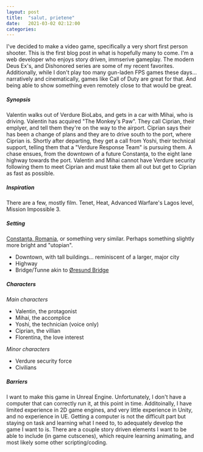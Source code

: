 ```yaml
---
layout: post
title:  "salut, prietene"
date:   2021-03-02 02:12:00
categories:
---
```


I've decided to make a video game, specifically a very short first person
shooter. This is the first blog post in what is hopefully many to come. I'm a
web developer who enjoys story driven, immserive gameplay. The modern Deus Ex's,
and Dishonored series are some of my recent favorites. Additionally, while I
don't play too many gun-laden FPS games these days... narratively and cinematically,
games like Call of Duty are great for that. And being able to show something even
remotely close to that would be great.

##### Synopsis

Valentin walks out of Verdure BioLabs, and gets in a car with Mihai, who is driving.
Valentin has acquired "The Monkey's Paw". They call Ciprian, their emplyer, and tell
them they're on the way to the airport. Ciprian says their has been a change of plans
and they are to drive south to the port, where Ciprian is. Shortly after departing, they get a call from Yoshi, their technical support, telling them that a "Verdure Response
Team" is pursuing them. A chase ensues, from the downtown of a future Constanța, to
the eight lane highway towards the port. Valentin and Mihai cannot have Verdure
security following them to meet Ciprian and must take them all out but get to
Ciprian as fast as possible.

##### Inspiration

There are a few, mostly film. Tenet, Heat, Advanced Warfare's Lagos level,
Mission Impossible 3.

##### Setting

[Constanța, Romania](https://en.wikipedia.org/wiki/Constan%C8%9Ba), or something
very similar. Perhaps something slightly more bright and "utopian".

- Downtown, with tall buildings... reminiscent of a larger, major city
- Highway
- Bridge/Tunne akin to [Øresund Bridge](https://en.wikipedia.org/wiki/%C3%98resund_Bridge)

##### Characters

_Main characters_

- Valentin, the protagonist
- Mihai, the accomplice
- Yoshi, the technician (voice only)
- Ciprian, the villian
- Florentina, the love interest

_Minor characters_

- Verdure security force
- Civilians

##### Barriers

I want to make this game in Unreal Engine. Unfortunately, I don't have a computer
that can correctly run it, at this point in time. Additoinally, I have limited
experience in 2D game engines, and very little experience in Unity, and no experience
in UE. Getting a computer is not the difficult part but staying on task and
learning what I need to, to adequately develop the game I want to is. There are
a couple story driven elements I want to be able to include (in game cutscenes),
which require learning animating, and most likely some other scripting/coding.
